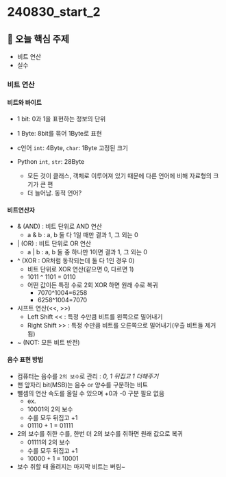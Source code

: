 # 240830_start_2

## 📌 오늘 핵심 주제
- 비트 연산
- 실수

### 비트 연산
#### 비트와 바이트
- 1 bit: 0과 1을 표현하는 정보의 단위
- 1 Byte: 8bit를 묶어 1Byte로 표현

- c언어 `int`: 4Byte, `char`: 1Byte 고정된 크기
- Python `int`, `str`: 28Byte
    - 모든 것이 클래스, 객체로 이루어져 있기 때문에 다른 언어에 비해 자료형의 크기가 큰 편
    - 더 늘어남. 동적 언어?

#### 비트연산자
- & (AND) : 비트 단위로 AND 연산
    - a & b : a, b 둘 다 1일 때만 결과 1, 그 외는 0
- | (OR) : 비트 단위로 OR 연산
    - a | b : a, b 둘 중 하나만 1이면 결과 1, 그 외는 0
- ^ (XOR : OR처럼 동작되는데 둘 다 1인 경우 0)
    - 비트 단위로 XOR 연산(같으면 0, 다르면 1)
    - 1011 ^ 1101 = 0110
    - 어떤 값이든 특정 수로 2회 XOR 하면 원래 수로 복귀
        - 7070^1004=6258
        - 6258^1004=7070
- 시프트 연산(<<, >>)
    - Left Shift << : 특정 수만큼 비트를 왼쪽으로 밀어내기
    - Right Shift >> : 특정 수만큼 비트를 오른쪽으로 밀어내기(우츨 비트들 제거됨)
- ~ (NOT: 모든 비트 반전)

#### 음수 표현 방법
- 컴퓨터는 음수를 `2의 보수`로 관리 : *0, 1 뒤집고 1 더해주기*
- 맨 앞자리 bit(MSB)는 음수 or 양수를 구분하는 비트
- 뺄셈의 연산 속도를 올릴 수 있으며 +0과 -0 구분 필요 없음
    - ex.
    - 10001의 2의 보수
    - 수를 모두 뒤집고 +1
    - 01110 + 1 = 01111
- 2의 보수를 취한 수를, 한번 더 2의 보수를 취하면 원래 값으로 복귀
    - 01111의 2의 보수
    - 수를 모두 뒤집고 +1
    - 10000 + 1 = 10001
- 보수 취할 때 올려지는 마지막 비트는 버림~

